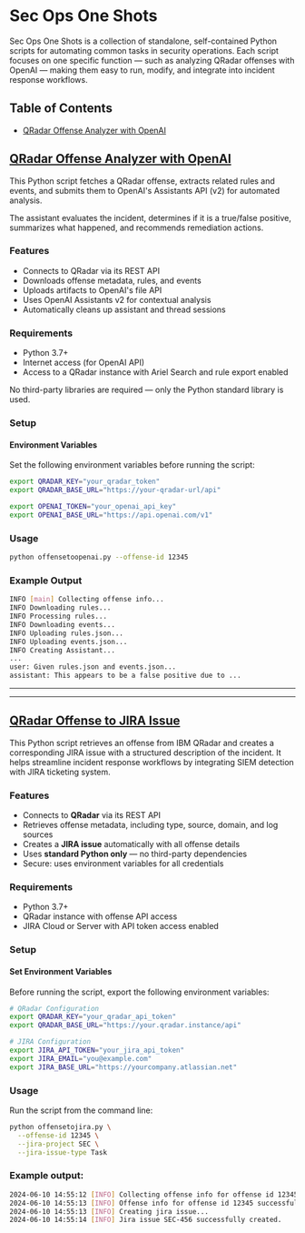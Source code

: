 # Sec Ops One Shots

Sec Ops One Shots is a collection of standalone, self-contained Python scripts for automating common tasks in security operations. Each script focuses on one specific function — such as analyzing QRadar offenses with OpenAI — making them easy to run, modify, and integrate into incident response workflows.

## Table of Contents

- [QRadar Offense Analyzer with OpenAI](#qradar-offense-analyzer-with-openai)


## [QRadar Offense Analyzer with OpenAI](scripts/qradar/offensetoopenai.py)

This Python script fetches a QRadar offense, extracts related rules and events, and submits them to OpenAI's Assistants API (v2) for automated analysis.

The assistant evaluates the incident, determines if it is a true/false positive, summarizes what happened, and recommends remediation actions.

### Features

- Connects to QRadar via its REST API
- Downloads offense metadata, rules, and events
- Uploads artifacts to OpenAI's file API
- Uses OpenAI Assistants v2 for contextual analysis
- Automatically cleans up assistant and thread sessions

### Requirements

- Python 3.7+
- Internet access (for OpenAI API)
- Access to a QRadar instance with Ariel Search and rule export enabled

No third-party libraries are required — only the Python standard library is used.

### Setup

#### Environment Variables

Set the following environment variables before running the script:

```bash
export QRADAR_KEY="your_qradar_token"
export QRADAR_BASE_URL="https://your-qradar-url/api"

export OPENAI_TOKEN="your_openai_api_key"
export OPENAI_BASE_URL="https://api.openai.com/v1"
```

### Usage
```bash
python offensetoopenai.py --offense-id 12345
```

### Example Output
```bash
INFO [main] Collecting offense info...
INFO Downloading rules...
INFO Processing rules...
INFO Downloading events...
INFO Uploading rules.json...
INFO Uploading events.json...
INFO Creating Assistant...
...
user: Given rules.json and events.json...
assistant: This appears to be a false positive due to ...
```
---
---
## [QRadar Offense to JIRA Issue](scripts/qradar/offensetojira.py)

This Python script retrieves an offense from IBM QRadar and creates a corresponding JIRA issue with a structured description of the incident. It helps streamline incident response workflows by integrating SIEM detection with JIRA ticketing system.

### Features

- Connects to **QRadar** via its REST API
- Retrieves offense metadata, including type, source, domain, and log sources
- Creates a **JIRA issue** automatically with all offense details
- Uses **standard Python only** — no third-party dependencies
- Secure: uses environment variables for all credentials

### Requirements

- Python 3.7+
- QRadar instance with offense API access
- JIRA Cloud or Server with API token access enabled

### Setup

#### Set Environment Variables

Before running the script, export the following environment variables:

```bash
# QRadar Configuration
export QRADAR_KEY="your_qradar_api_token"
export QRADAR_BASE_URL="https://your.qradar.instance/api"

# JIRA Configuration
export JIRA_API_TOKEN="your_jira_api_token"
export JIRA_EMAIL="you@example.com"
export JIRA_BASE_URL="https://yourcompany.atlassian.net"
```

### Usage

Run the script from the command line:
```bash
python offensetojira.py \
  --offense-id 12345 \
  --jira-project SEC \
  --jira-issue-type Task
```
### Example output:
```bash
2024-06-10 14:55:12 [INFO] Collecting offense info for offense id 12345...
2024-06-10 14:55:13 [INFO] Offense info for offense id 12345 successfully collected
2024-06-10 14:55:13 [INFO] Creating jira issue...
2024-06-10 14:55:14 [INFO] Jira issue SEC-456 successfully created.
```